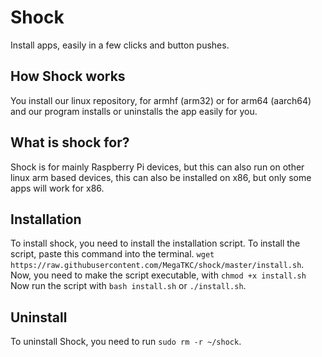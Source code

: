 # Shock
Install apps, easily in a few clicks and button pushes.

## How Shock works
You install our linux repository, for armhf (arm32) or for arm64 (aarch64) and our program installs or uninstalls the app easily for you.

## What is shock for?
Shock is for mainly Raspberry Pi devices, but this can also run on other linux arm based devices, this can also be installed on x86, but only some apps will work for x86.

## Installation
To install shock, you need to install the installation script. To install the script, paste this command into the terminal. `wget https://raw.githubusercontent.com/MegaTKC/shock/master/install.sh`. Now, you need to make the script executable, with `chmod +x install.sh` Now run the script with `bash install.sh` or `./install.sh`.

## Uninstall
To uninstall Shock, you need to run `sudo rm -r ~/shock`.